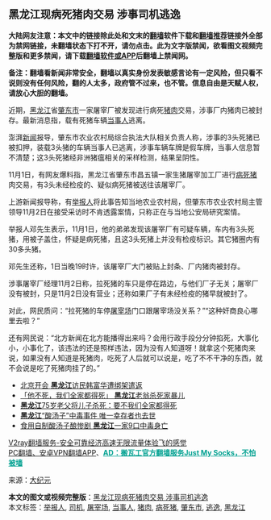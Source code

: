  <h2>黑龙江现病死猪肉交易 涉事司机逃逸</h2> <p class="notice"><b>大陆网友注意：本文中的链接除此处和文末的<a href="https://github.com/bannedbook/fanqiang" >翻墙</a>软件下载和<a href="https://github.com/killgcd/justmysocks/blob/master/README.md">翻墙推荐</a>链接外全部为禁网链接，未翻墙状态下打不开，请勿点击。此为文字版禁闻，欲看图文视频完整版和更多禁闻，请下载<a href="https://github.com/bannedbook/fanqiang">翻墙软件或APP</a>后翻墙上禁闻网。</p><p>备注：翻墙看新闻非常安全，翻墙以真实身份发表敏感言论有一定风险，但只看不说则没有任何风险，翻的人太多，政府管不过来，也不管。信息自由是天赋人权，请放心大胆的翻墙。</b></p>  <div class="entry"> <p>近期，<a href="https://www.bannedbook.org/bnews/tag/%e9%bb%91%e9%be%99%e6%b1%9f/" class="st_tag internal_tag" rel="tag" title="标签 黑龙江 下的日志">黑龙江</a>省<a href="https://www.bannedbook.org/bnews/tag/%E8%82%87%E4%B8%9C%E5%B8%82/" class="st_tag internal_tag" rel="tag" title="标签 肇东市 下的日志">肇东市</a>一家屠宰厂被发现进行病死<a href="https://www.bannedbook.org/bnews/tag/%E7%8C%AA%E8%82%89/" class="st_tag internal_tag" rel="tag" title="标签 猪肉 下的日志">猪肉</a>交易，涉事厂内猪肉已被封存。最新消息指，载有死猪车辆<a href="https://www.bannedbook.org/bnews/tag/%E5%BD%93%E4%BA%8B%E4%BA%BA/" class="st_tag internal_tag" rel="tag" title="标签 当事人 下的日志">当事人</a>逃离。</p> <p>澎湃<span class='wp_keywordlink_affiliate'><a href="https://www.bannedbook.org/" title="新闻">新闻</a></span>报导，肇东市农业农村局综合执法大队相关负责人称，涉事的3头死猪已被扣押，装载3头猪的车辆当事人已逃离，涉事车辆车牌是假车牌，当事人信息暂不清楚；这3头死猪经非洲猪瘟相关的采样检测，结果呈阴性。</p> <p>11月1日，有网友爆料指，黑龙江省肇东市昌五镇一家生猪屠宰加工厂进行<a href="https://www.bannedbook.org/bnews/tag/%E7%97%85%E6%AD%BB%E7%8C%AA/" class="st_tag internal_tag" rel="tag" title="标签 病死猪 下的日志">病死猪</a>肉交易，有3头未经检疫的、疑似病死猪被送往该屠宰厂。</p>  <p>上游新闻报导称，有<a href="https://www.bannedbook.org/bnews/tag/%e4%b8%be%e6%8a%a5%e4%ba%ba/" class="st_tag internal_tag" rel="tag" title="标签 举报人 下的日志">举报人</a>将此事告知当地农业农村局，但肇东市农业农村局主管领导11月2日在接受采访时不肯透露案情，只称正在与当地公安局研究案情。</p> <p>举报人邓先生表示，11月1日，他的弟弟发现该屠宰厂有可疑车辆，车内有3头死猪，用被子盖住，怀疑是病死猪，且这3头死猪上并没有检疫标识。其它猪圈内有30多头猪。</p> <p>邓先生还称，1日当晚19时许，该屠宰厂大门被贴上封条、厂内猪肉被封存。</p>  <p>涉事屠宰厂经理11月2日称，拉死猪的车只是停在路边，与他们厂子无关；屠宰厂没有被封，只是11月2日没有营业；还称如果厂子有未经检疫的猪早就被封了。</p> <p>对此，网民质问：“拉死猪的车停<a href="https://www.bannedbook.org/bnews/tag/%E5%B1%A0%E5%AE%B0%E5%9C%BA/" class="st_tag internal_tag" rel="tag" title="标签 屠宰场 下的日志">屠宰场</a>门口跟屠宰场没关系？”“这种奸商良心哪里去啦？”</p> <p>还有网民说：“北方新闻在北方能播得出来吗？会用行政手段分分钟掐死，大事化小，小事化了，该违法的还是照样违法，因为没有人知道呀！就拿这个死猪肉来说，如果没有人知道是死猪肉，吃死了人后就可以说是，吃了不不干净的东西，就不会说是吃了死猪肉挂了的。”</p>  <ul class='op-related-articles' title='相关阅读'> <li><a href='https://www.bannedbook.org/bnews/renquan/20201029/1422393.html' target='_blank'>北京开会 <b>黑龙江</b>访民韩富华遭绑架遣返</a></li> <li><a href='https://www.bannedbook.org/bnews/baitai/20201023/1419065.html' target='_blank'>「他不死，我们全家都得死」 <b>黑龙江</b>老翁杀死家暴儿</a></li> <li><a href='https://www.bannedbook.org/bnews/baitai/20201023/1418781.html' target='_blank'><b>黑龙江</b>75岁老父将儿子杀死：要不我们全家都得死</a></li> <li><a href='https://www.bannedbook.org/bnews/lifebaike/20201020/1417181.html' target='_blank'><b>黑龙江</b>“酸汤子”中毒事件 唯一幸存者也去世</a></li> <li><a href='https://www.bannedbook.org/bnews/comments/20201019/1416661.html' target='_blank'>食用自制酸汤子酿惨剧 <b>黑龙江</b>一家9口中毒身亡</a></li> </ul> <p class="texttj"> <a href="https://www.bannedbook.org/forum23/topic22702.html" target="_blank">V2ray翻墙服务-安全可靠经济高速无限流量体验飞的感觉</a><br/> <a href="https://github.com/bannedbook/fanqiang/wiki/%E7%A6%81%E9%97%BB%E7%BD%91%E5%AE%89%E5%8D%93%E7%BF%BB%E5%A2%99%E6%96%B0%E9%97%BBAPP" target="_blank">PC翻墙、安卓VPN翻墙APP</a>、<span onclick="window.open('https://github.com/killgcd/justmysocks/blob/master/README.md')" style="font-weight:bold;color:#00A191;cursor:pointer;text-decoration:underline;outline:none">AD：搬瓦工官方翻墙服务Just My Socks，不怕被墙</span></p><p> 来源：<span class='wp_keywordlink_affiliate'><a href="http://www.epochtimes.com/" title="大纪元" target="_blank">大纪元</a></span> </p><a name='sharetosocial'></a>       <div><b>本文的图文或视频完整版</b>：<a href='https://www.bannedbook.org/bnews/cbnews/20201103/1424993.html'>黑龙江现病死猪肉交易 涉事司机逃逸</a></div>  </div><!--END ENTRY--> <div class="postfooter"> <div>本文标签：<a href="https://www.bannedbook.org/bnews/tag/%e4%b8%be%e6%8a%a5%e4%ba%ba/" rel="tag">举报人</a>, <a href="https://www.bannedbook.org/bnews/tag/%e5%8f%b8%e6%9c%ba/" rel="tag">司机</a>, <a href="https://www.bannedbook.org/bnews/tag/%E5%B1%A0%E5%AE%B0%E5%9C%BA/" rel="tag">屠宰场</a>, <a href="https://www.bannedbook.org/bnews/tag/%E5%BD%93%E4%BA%8B%E4%BA%BA/" rel="tag">当事人</a>, <a href="https://www.bannedbook.org/bnews/tag/%E7%8C%AA%E8%82%89/" rel="tag">猪肉</a>, <a href="https://www.bannedbook.org/bnews/tag/%E7%97%85%E6%AD%BB%E7%8C%AA/" rel="tag">病死猪</a>, <a href="https://www.bannedbook.org/bnews/tag/%E8%82%87%E4%B8%9C%E5%B8%82/" rel="tag">肇东市</a>, <a href="https://www.bannedbook.org/bnews/tag/%E9%80%83%E9%80%B8/" rel="tag">逃逸</a>, <a href="https://www.bannedbook.org/bnews/tag/%e9%bb%91%e9%be%99%e6%b1%9f/" rel="tag">黑龙江</a></div>  </div><!--END POSTFOOTER--> 